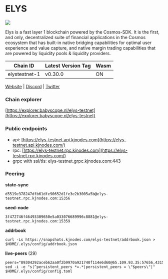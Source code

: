 # ELYS

![](https://services.kjnodes.com/assets/images/logos/elys.png)

Elys is a fast layer 1 blockchain powered by the Cosmos-SDK. It is the first, and only, decentralized suite of financial applications in the Cosmos ecosystem that has built-in native bridging capabilities for optimal user experience and value capture, and native margin trading capabilities that are powered by liquidity pools & liquidity providers.

| Chain ID      | Latest Version Tag | Wasm |
| ------------- | ------------------ | ---- |
| elystestnet-1 | v0.30.0           | ON   |

[Website](https://elys.network/) | [Discord](https://discord.gg/R9Gr6Vh7vC) | [Twitter](https://twitter.com/elys\_network)

### Chain explorer <a href="#chain-explorer" id="chain-explorer"></a>

[https://explorer.babyscope.nl/elys-testnet](https://explorer.babyscope.nl/elys-testnet)

### Public endpoints <a href="#public-endpoints" id="public-endpoints"></a>

* api: [https://elys-testnet.api.kjnodes.com](https://elys-testnet.api.kjnodes.com/)
* rpc: [https://elys-testnet.rpc.kjnodes.com](https://elys-testnet.rpc.kjnodes.com/)
* grpc with ssl/tls: elys-testnet.grpc.kjnodes.com:443

### Peering <a href="#peering" id="peering"></a>

**state-sync**

```
d5519e378247dfb61dfe90652d1fe3e2b3005a5b@elys-testnet.rpc.kjnodes.com:15356
```

**seed-node**

```
3f472746f46493309650e5a033076689996c8881@elys-testnet.rpc.kjnodes.com:15359
```

**addrbook**

```
curl -Ls https://snapshots.kjnodes.com/elys-testnet/addrbook.json > $HOME/.elys/config/addrbook.json
```

**live-peers** (29)

```
peers="89304292aceb62aa0f2b9970a921740f114e6d60@65.109.93.35:57656,43156c426ebd688489125fb2df4b088649360d27@78.46.103.246:26656,2cd829367434b1082971baa017f5f7ef9db7b5f2@51.79.229.175:38656,d5519e378247dfb61dfe90652d1fe3e2b3005a5b@65.109.68.190:15356,a346d8325a9c3cd40e32236eb6de031d1a2d895e@95.217.107.96:26156,4d056b4c51d331078b258195a199bba8f6299483@185.169.252.221:26656,cdf9ae8529aa00e6e6703b28f3dcfdd37e07b27c@147.135.9.107:26656,587e0c84a487b2e0782e5d9b80ded838db9512b9@78.110.161.68:26656,463805d557e309c599e25a1284c421919decec42@5.161.206.6:22056,734a87b41a015faf59a7d6266deea190421476c2@167.235.13.19:27656,61284a4d71cd3a33771640b42f40b2afda389a1e@78.110.161.69:26656,036a291fc74d7a8fcc9bbea5927a88a30d173f36@136.243.104.103:21256,501767323c5223bfe138d916189cb5427f7e3931@104.193.254.42:27656,ae22b82b1dc34fa0b1a64854168692310f562136@147.135.104.10:26656,5572d8466cf792749f8daa1ace3722c196f76816@185.218.125.187:26656,6ff344af4ced5a182dda3b58514969d15c6a58b1@65.108.206.74:16656,a6085096ab5c44dacdea4c0ca83f194f29a5485a@88.198.39.169:34656,f3230e2103911d7712d4a43e3d21b00e1ff264fb@37.252.186.197:26656,40ec65e34f5800854c577bc9386ce82ed3fb4740@144.76.97.251:44656,bbf8ef70a32c3248a30ab10b2bff399e73c6e03c@65.21.198.100:21256,40ba15fb8f15354bf563486f3007b59d1a19b03b@169.0.116.106:26656,4425ff58bec9fa581ba49ba4ea89608c4e8dc825@95.217.89.202:11232,86987eeff225699e67a6543de3622b8a986cce28@91.183.62.162:26656,8c23c1f060b69d9856d61d921038593deb5a969d@95.234.151.124:26656,039eaf676ba25e3e27190a34f4993825c3362ce4@167.114.118.234:26706,63ba04db4669c263072e54c8b5a577d538d6574c@208.64.58.207:26656,0845072d96aaed251dc9a06ccb1ed6f173625ba8@154.53.57.227:26656,b65d112663ba452b3c283db45e627aa2c4e2c8cf@178.162.166.24:47656,78aa6b222ae1f619bef03a9d98cb958dfcccc3a8@46.4.5.45:22056"
sed -i -e "s|^persistent_peers *=.*|persistent_peers = \"$peers\"|" $HOME/.elys/config/config.toml
```
